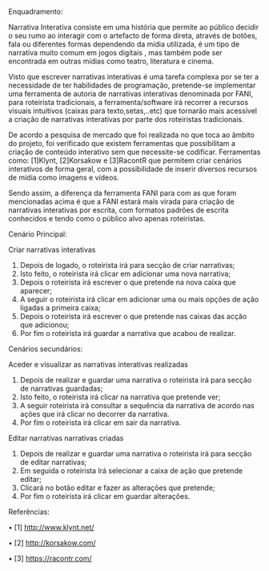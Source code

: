 Enquadramento:

 
Narrativa Interativa consiste em uma história que permite ao público decidir o seu rumo ao interagir com o artefacto de forma direta, através de botões, fala ou diferentes formas dependendo da mídia utilizada, é um tipo de narrativa muito comum em jogos digitais , mas também pode ser encontrada em outras mídias como teatro, literatura e cinema.

Visto que escrever narrativas interativas é uma tarefa complexa por se ter a necessidade de ter habilidades de programação, pretende-se  implementar uma ferramenta de autoria de narrativas interativas denominada por FANI, para roteirista tradicionais, a ferramenta/software irá recorrer a recursos visuais intuitivos (caixas para texto,setas,..etc) que tornarão mais acessível a criação de narrativas interativas por parte dos roteiristas tradicionais.

De acordo a pesquisa de mercado que foi realizada no que toca ao âmbito do projeto, foi verificado que existem ferramentas que possibilitam a criação de conteúdo interativo sem que necessite-se codificar. Ferramentas como: [1]Klynt, [2]Korsakow e [3]RacontR que permitem criar cenários interativos de forma geral, com a possibilidade de inserir diversos recursos de mídia como imagens e vídeos.

Sendo assim, a diferença da ferramenta FANI para com as que foram mencionadas acima é que a FANI estará mais virada para criação de narrativas interativas por escrita, com formatos padrões de escrita conhecidos e tendo como o público alvo apenas roteiristas.
 



Cenário Principal:

Criar narrativas interativas

1.	Depois de logado, o roteirista irá para secção de criar narrativas;
2.	Isto feito, o roteirista irá clicar em adicionar uma nova narrativa;
3.	Depois o roteirista irá escrever o que pretende na nova caixa que aparecer;
4.	A seguir o roteirista irá clicar em adicionar uma ou mais opções de ação ligadas a primeira caixa;
5.	Depois o roteirista irá escrever o que pretende nas caixas das acção que adicionou;
6.	Por fim o roteirista irá guardar a narrativa que acabou de realizar.

Cenários secundários:

Aceder e visualizar as narrativas interativas realizadas

1.	Depois de realizar e guardar uma narrativa o roteirista irá para secção de narrativas guardadas;
2.	Isto feito, o roteirista irá clicar na narrativa que pretende ver;
3.	A seguir roteirista irá consultar a sequência da narrativa de acordo nas ações que irá clicar no decorrer da narrativa.
4.	Por fim o roteirista irá clicar em sair da narrativa. 

Editar  narrativas narrativas criadas

1.	Depois de realizar e guardar uma narrativa o roteirista irá para secção de editar  narrativas;
2.	Em seguida o roteirista Irá selecionar a caixa de ação que pretende editar;
3.	Clicará no botão editar e fazer as alterações que pretende;
4.	Por fim o roteirista irá clicar em  guardar alterações.


Referências:

•	[1] http://www.klynt.net/

•	[2] http://korsakow.com/

•	[3] https://racontr.com/
